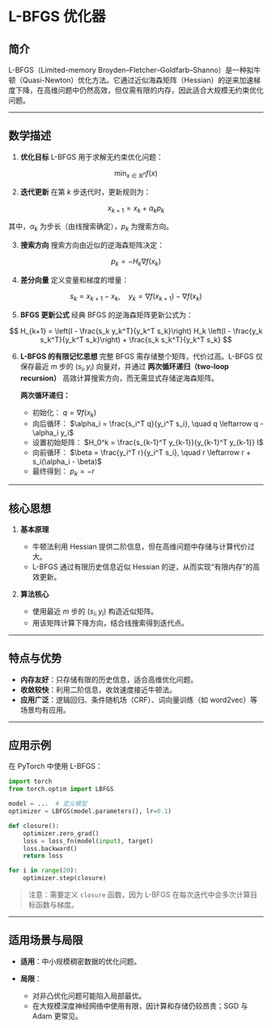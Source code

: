 # L-BFGS 优化器

## 简介

L-BFGS（Limited-memory Broyden–Fletcher–Goldfarb–Shanno）是一种拟牛顿（Quasi-Newton）优化方法。它通过近似海森矩阵（Hessian）的逆来加速梯度下降，在高维问题中仍然高效，但仅需有限的内存，因此适合大规模无约束优化问题。

---

## 数学描述

1. **优化目标**
   L-BFGS 用于求解无约束优化问题：

$$
\min_{x \in \mathbb{R}^n} f(x)
$$

2. **迭代更新**
   在第 $k$ 步迭代时，更新规则为：

$$
x_{k+1} = x_k + \alpha_k p_k
$$

   其中，$\alpha_k$ 为步长（由线搜索确定），$p_k$ 为搜索方向。

3. **搜索方向**
   搜索方向由近似的逆海森矩阵决定：

$$
p_k = - H_k \nabla f(x_k)
$$

4. **差分向量**
   定义变量和梯度的增量：

$$
s_k = x_{k+1} - x_k, \quad y_k = \nabla f(x_{k+1}) - \nabla f(x_k)
$$

5. **BFGS 更新公式**
   经典 BFGS 的逆海森矩阵更新公式为：

$$
H_{k+1} = \left(I - \frac{s_k y_k^T}{y_k^T s_k}\right) H_k \left(I - \frac{y_k s_k^T}{y_k^T s_k}\right) + \frac{s_k s_k^T}{y_k^T s_k}
$$

6. **L-BFGS 的有限记忆思想**
   完整 BFGS 需存储整个矩阵，代价过高。L-BFGS 仅保存最近 $m$ 步的 $(s_i, y_i)$ 向量对，并通过 **两次循环递归（two-loop recursion）** 高效计算搜索方向，而无需显式存储逆海森矩阵。

   **两次循环递归：**

   * 初始化： $q = \nabla f(x_k)$
   * 向后循环： $\alpha_i = \frac{s_i^T q}{y_i^T s_i}, \quad q \leftarrow q - \alpha_i y_i$
   * 设置初始矩阵： $H_0^k = \frac{s_{k-1}^T y_{k-1}}{y_{k-1}^T y_{k-1}} I$
   * 向前循环： $\beta = \frac{y_i^T r}{y_i^T s_i}, \quad r \leftarrow r + s_i(\alpha_i - \beta)$
   * 最终得到： $p_k = -r$

---

## 核心思想

1. **基本原理**

   * 牛顿法利用 Hessian 提供二阶信息，但在高维问题中存储与计算代价过大。
   * L-BFGS 通过有限历史信息近似 Hessian 的逆，从而实现“有限内存”的高效更新。

2. **算法核心**

   * 使用最近 $m$ 步的 $(s_i, y_i)$ 构造近似矩阵。
   * 用该矩阵计算下降方向，结合线搜索得到迭代点。

---

## 特点与优势

* **内存友好**：只存储有限的历史信息，适合高维优化问题。
* **收敛较快**：利用二阶信息，收敛速度接近牛顿法。
* **应用广泛**：逻辑回归、条件随机场（CRF）、词向量训练（如 word2vec）等场景均有应用。

---

## 应用示例

在 PyTorch 中使用 L-BFGS：

```python
import torch
from torch.optim import LBFGS

model = ...  # 定义模型
optimizer = LBFGS(model.parameters(), lr=0.1)

def closure():
    optimizer.zero_grad()
    loss = loss_fn(model(input), target)
    loss.backward()
    return loss

for i in range(20):
    optimizer.step(closure)
```

> 注意：需要定义 `closure` 函数，因为 L-BFGS 在每次迭代中会多次计算目标函数与梯度。

---

## 适用场景与局限

* **适用**：中小规模稠密数据的优化问题。
* **局限**：

  * 对非凸优化问题可能陷入局部最优。
  * 在大规模深度神经网络中使用有限，因计算和存储仍较昂贵；SGD 与 Adam 更常见。

